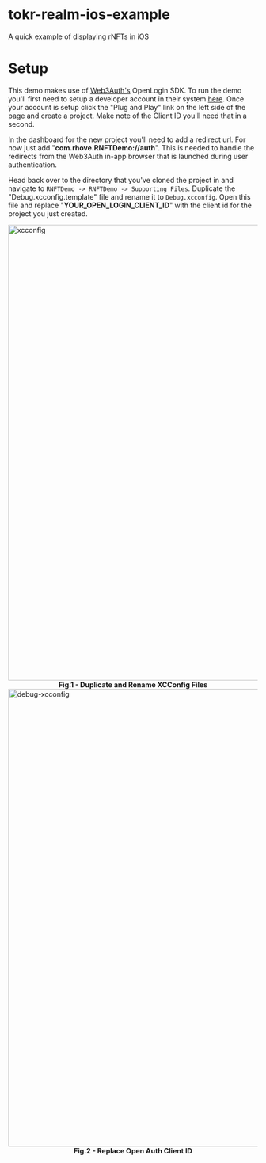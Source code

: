 # tokr-realm-ios-example
A quick example of displaying rNFTs in iOS

# Setup

This demo makes use of [Web3Auth's](https://web3auth.io/) OpenLogin SDK. To run the demo you'll first need to setup a developer account in their system [here](https://dashboard.web3auth.io/). Once your account is setup click the "Plug and Play" link on the left side of the page and create a project. Make note of the Client ID you'll need that in a second.

In the dashboard for the new project you'll need to add a redirect url. For now just add "**com.rhove.RNFTDemo://auth**". This is needed to handle the redirects from the Web3Auth in-app browser that is launched during user authentication.

Head back over to the directory that you've cloned the project in and navigate to `RNFTDemo -> RNFTDemo -> Supporting Files`. Duplicate the "Debug.xcconfig.template" file and rename it to `Debug.xcconfig`. Open this file and replace "**YOUR_OPEN_LOGIN_CLIENT_ID**" with the client id for the project you just created.

<img width="921" alt="xcconfig" src="https://user-images.githubusercontent.com/282512/158829714-a21e7323-c902-470b-8be6-c04bbd542b67.png">
<figcaption align="center"><b>Fig.1 - Duplicate and Rename XCConfig Files</b></figcaption>

<img width="925" alt="debug-xcconfig" src="https://user-images.githubusercontent.com/282512/158829762-666e5a1f-cfd3-48d2-80f0-46460d3b5e3a.png">
<figcaption align="center"><b>Fig.2 - Replace Open Auth Client ID</b></figcaption>
